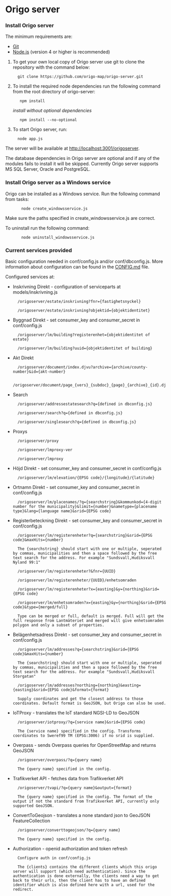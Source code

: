 # Origo server

### Install Origo server
The minimum requirements are:

  * [Git](https://git-scm.com/)
  * [Node.js](https://nodejs.org/) (version 4 or higher is recommended)

 1. To get your own local copy of Origo server use git to clone the repository with the command below:

   		  git clone https://github.com/origo-map/origo-server.git

 2. To install the required node dependencies run the following command from the root directory of origo-server:

  		   npm install

 	 *install without optional dependencies*

	 	   npm install --no-optional

 3. To start Origo server, run:

   		  node app.js

The server will be available at <http://localhost:3001/origoserver>.

The database dependencies in Origo server are optional and if any of the modules fails to install it will be skipped. Currently Origo server supports MS SQL Server, Oracle and PostgreSQL.

### Install Origo server as a Windows service
Origo can be installed as a Windows service. Run the following command from tasks:

  		   node create_windowsservice.js

Make sure the paths specified in create_windowsservice.js are correct.

To uninstall run the following command:

  		   node uninstall_windowsservice.js

### Current services provided
Basic configuration needed in conf/config.js and/or conf/dbconfig.js. More information about configuration can be found in the [CONFIG.md](https://github.com/origo-map/origo-server/blob/master/CONFIG.md) file.

Configured services at:

- Inskrivning Direkt - configuration of serviceparts at models/inskrivning.js

		/origoserver/estate/inskrivning?fnr={fastighetsnyckel}

		/origoserver/estate/inskrivning?objektid={objektidentitet}

- Byggnad Direkt - set consumer_key and consumer_secret in conf/config.js

		/origoserver/lm/building?registerenhet={objektidentitet of estate}

		/origoserver/lm/building?uuid={objektidentitet of building}

- Akt Direkt

		/origoserver/document/index.djvu?archive={archive/county-number}&id={akt-number}

		/origoserver/document/page_{vers}_{subdoc}_{page}_{archive}_{id}.djvu

- Search

		/origoserver/addressestatesearch?q={defined in dbconfig.js}

		/origoserver/search?q={defined in dbconfig.js}

		/origoserver/singlesearch?q={defined in dbconfig.js}

- Proxys

		/origoserver/proxy

		/origoserver/lmproxy-ver

		/origoserver/lmproxy

- Höjd Direkt - set consumer_key and consumer_secret in conf/config.js

		/origoserver/lm/elevation/{EPSG code}/{longitude}/{latitude}

- Ortnamn Direkt - set consumer_key and consumer_secret in conf/config.js

		/origoserver/lm/placenames/?q={searchstring}&kommunkod={4-digit number for the municipality}&limit={number}&nametype={placename type}&lang={language name}&srid={EPSG code}

- Registerbeteckning Direkt - set consumer_key and consumer_secret in conf/config.js

		/origoserver/lm/registerenheter?q={searchstring}&srid={EPSG code}&maxHits={number}

		The {searchstring} should start with one or multiple, seperated by commas, municipalities and then a space followed by the free text search for the address. For example "Sundsvall,Hudiksvall Nyland 99:1"

		/origoserver/lm/registerenheter?&fnr={UUID}

		/origoserver/lm/registerenheter/{UUID}/enhetsomraden

		/origoserver/lm/registerenheter?x={easting}&y={northing}&srid={EPSG code}

		/origoserver/lm/enhetsomraden?x={easting}&y={northing}&srid={EPSG code}&type={merged/full}

		Type can be merged or full, default is merged. Full will get the full response from Lantmäteriet and merged will give enhetsomraden polygon and only a subset of properties.

- Belägenhetsadress Direkt - set consumer_key and consumer_secret in conf/config.js

		/origoserver/lm/addresses?q={searchstring}&srid={EPSG code}&maxHits={number}

		The {searchstring} should start with one or multiple, seperated by commas, municipalities and then a space followed by the free text search for the address. For example "Sundsvall,Hudiksvall Storgatan"

		/origoserver/lm/addresses?northing={northing}&easting={easting}&srid={EPSG code}&format={format}

		Supply coordinates and get the closest address to those coordinates. Default format is GeoJSON, but Origo can also be used.

- IoTProxy - translates the IoT standard NGSI-LD to GeoJSON

		/origoserver/iotproxy/?q={service name}&srid={EPSG code}

		The {service name} specified in the config. Transforms coordinates to Sweref99 TM (EPSG:3006) if no srid is supplied.

- Overpass - sends Overpass queries for OpenStreetMap and returns GeoJSON

		/origoserver/overpass/?q={query name}

		The {query name} specified in the config.

- Trafikverket API - fetches data from Trafikverket API

		/origoserver/tvapi/?q={query name}&output={format}

		The {query name} specified in the config. The format of the output if not the standard from Trafikverket API, currently only supported GeoJSON.

- ConvertToGeojson - translates a none standard json to GeoJSON FeatureCollection

		/origoserver/converttogeojson/?q={query name}

		The {query name} specified in the config.
		
- Authorization - openid authorization and token refresh

		Configure auth in conf/config.js

		The {clients} contains the different clients which this origo server will support (which need authentication). Since the authentication is done externally, the clients need a way to get back to their urls, then the client has to have an defined identifier which is also defined here with a url, used for the redirect.
